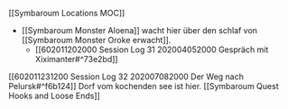 [[Symbaroum Locations MOC]]

- [[Symbaroum Monster Aloena]] wacht hier über den schlaf von [[Symbaroum Monster Oroke erwacht]]. 
	- [[602011202000 Session Log 31 202004052000 Gespräch mit Xiximanter#^73e2bd]]

[[602011231200 Session Log 32 202007082000 Der Weg nach Pelursk#^f6b124]] Dorf vom kochenden see ist hier. [[Symbaroum Quest Hooks and Loose Ends]]